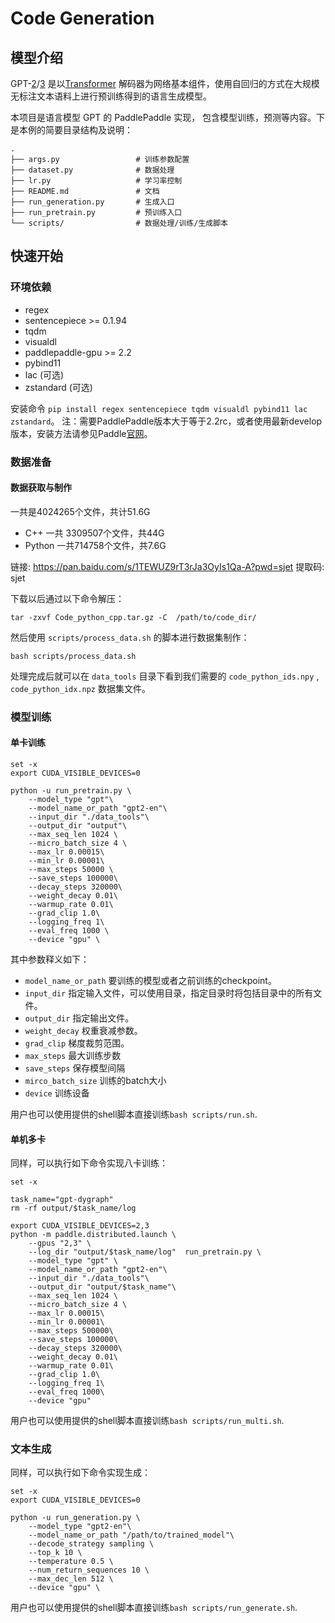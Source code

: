 # Code Generation

## 模型介绍
GPT-[2](https://cdn.openai.com/better-language-models/language_models_are_unsupervised_multitask_learners.pdf)/[3](https://arxiv.org/pdf/2005.14165.pdf) 是以[Transformer](https://arxiv.org/abs/1706.03762) 解码器为网络基本组件，使用自回归的方式在大规模无标注文本语料上进行预训练得到的语言生成模型。

本项目是语言模型 GPT 的 PaddlePaddle 实现， 包含模型训练，预测等内容。下是本例的简要目录结构及说明：

```text
.
├── args.py                 # 训练参数配置
├── dataset.py              # 数据处理
├── lr.py                   # 学习率控制
├── README.md               # 文档
├── run_generation.py       # 生成入口
├── run_pretrain.py         # 预训练入口
└── scripts/                # 数据处理/训练/生成脚本
```

## 快速开始

### 环境依赖

- regex
- sentencepiece >= 0.1.94
- tqdm
- visualdl
- paddlepaddle-gpu >= 2.2
- pybind11
- lac (可选)
- zstandard (可选)

安装命令 `pip install regex sentencepiece tqdm visualdl pybind11 lac zstandard`。
注：需要PaddlePaddle版本大于等于2.2rc，或者使用最新develop版本，安装方法请参见Paddle[官网](https://www.paddlepaddle.org.cn)。

### 数据准备

#### 数据获取与制作

一共是4024265个文件，共计51.6G
- C++ 一共 3309507个文件，共44G  
- Python 一共714758个文件，共7.6G

链接: https://pan.baidu.com/s/1TEWUZ9rT3rJa3OyIs1Qa-A?pwd=sjet 提取码: sjet

下载以后通过以下命令解压：

```shell
tar -zxvf Code_python_cpp.tar.gz -C  /path/to/code_dir/
```

然后使用 `scripts/process_data.sh` 的脚本进行数据集制作：
```shell
bash scripts/process_data.sh
```
处理完成后就可以在 `data_tools` 目录下看到我们需要的 `code_python_ids.npy` ,  `code_python_idx.npz` 数据集文件。


### 模型训练

#### 单卡训练

```shell
set -x
export CUDA_VISIBLE_DEVICES=0

python -u run_pretrain.py \
    --model_type "gpt"\
    --model_name_or_path "gpt2-en"\
    --input_dir "./data_tools"\
    --output_dir "output"\
    --max_seq_len 1024 \
    --micro_batch_size 4 \
    --max_lr 0.00015\
    --min_lr 0.00001\
    --max_steps 50000 \
    --save_steps 100000\
    --decay_steps 320000\
    --weight_decay 0.01\
    --warmup_rate 0.01\
    --grad_clip 1.0\
    --logging_freq 1\
    --eval_freq 1000 \
    --device "gpu" \
```

其中参数释义如下：
- `model_name_or_path` 要训练的模型或者之前训练的checkpoint。
- `input_dir` 指定输入文件，可以使用目录，指定目录时将包括目录中的所有文件。
- `output_dir` 指定输出文件。
- `weight_decay` 权重衰减参数。
- `grad_clip` 梯度裁剪范围。
- `max_steps` 最大训练步数
- `save_steps` 保存模型间隔
- `mirco_batch_size` 训练的batch大小
- `device` 训练设备

用户也可以使用提供的shell脚本直接训练`bash scripts/run.sh`.

#### 单机多卡

同样，可以执行如下命令实现八卡训练：

```shell
set -x

task_name="gpt-dygraph"
rm -rf output/$task_name/log

export CUDA_VISIBLE_DEVICES=2,3
python -m paddle.distributed.launch \
    --gpus "2,3" \
    --log_dir "output/$task_name/log"  run_pretrain.py \
    --model_type "gpt" \
    --model_name_or_path "gpt2-en"\
    --input_dir "./data_tools"\
    --output_dir "output/$task_name"\
    --max_seq_len 1024 \
    --micro_batch_size 4 \
    --max_lr 0.00015\
    --min_lr 0.00001\
    --max_steps 500000\
    --save_steps 100000\
    --decay_steps 320000\
    --weight_decay 0.01\
    --warmup_rate 0.01\
    --grad_clip 1.0\
    --logging_freq 1\
    --eval_freq 1000\
    --device "gpu"
```

用户也可以使用提供的shell脚本直接训练`bash scripts/run_multi.sh`.

### 文本生成

同样，可以执行如下命令实现生成：

```shell
set -x
export CUDA_VISIBLE_DEVICES=0

python -u run_generation.py \
    --model_type "gpt2-en"\
    --model_name_or_path "/path/to/trained_model"\
    --decode_strategy sampling \
    --top_k 10 \
    --temperature 0.5 \
    --num_return_sequences 10 \
    --max_dec_len 512 \
    --device "gpu" \
```

用户也可以使用提供的shell脚本直接训练`bash scripts/run_generate.sh`.
